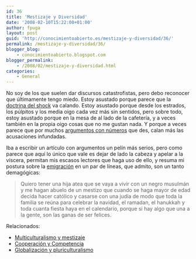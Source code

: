 ```yaml
---
id: 36
title: 'Mestizaje y Diversidad'
date: '2008-02-10T15:22:00+01:00'
author: fpuga
layout: post
guid: 'http://conocimientoabierto.es/mestizaje-y-diversidad/36/'
permalink: /mestizaje-y-diversidad/36/
blogger_blog:
    - conocimientoabierto.blogspot.com
blogger_permalink:
    - /2008/02/mestizaje-y-diversidad.html
categories:
    - General
---
```


No soy de los que suelen dar discursos catastrofistas, pero debo reconocer que últimamente tengo miedo. Estoy asustado porque parece que la [doctrina del shock](http://www.adn.es/cultura/20071003/NWS-1157-Alfonso-Cuaron-Klein-Naomi-doctrina.html) va calando. Estoy asustado porque desde los estrados, los púlpitos y los media oigo cada vez más sin sentidos, pero sobre todo, estoy asustado porque en la mesa de al lado de la cafetería, y a veces también en la propia oigo cosas que no me gustan nada. Y porque a veces parece que por muchos [argumentos con números](http://www.elpais.com/articulo/economia/inmigrantes/aportan/Seguridad/Social/cantidad/equivalente/superavit/elpporeco/20060929elpepieco_17/Tes/) que des, calan más las acusaciones infundadas.

Iba a escribir un artículo con argumentos un pelín más serios, pero como parece que aquí lo único que vale es dejar de lado la cabeza y apelar a la víscera, permitan mis escasos lectores que haga uso de ello, y resuma mi postura sobre la [emigración](http://www.labroma.org/blog/wp-trackback.php?p=1669) en un par de líneas, que admito, son un tanto demagógicas:

> Quiero tener una hija atea que se vaya a vivir con un negro musulmán y me hagan abuelo de un mestizo que cuando se haga mayor de edad decida hacer católico y casarse con una judía de modo que toda la familia se reúna para celebrar la navidad, el ramadan, el hanukkah y toda cuanta fiesta haya en el calendario, porque si hay algo que una a la gente, son las ganas de ser felices.

Relacionados:

- [Multiculturalismo y mestizaje](http://obazardenes.blogaliza.org/identidade-e-cultura-multiculturalismo-e-mestizaxe/trackback/)
- [Cooperación y Competencia](http://www.deugarte.com/globalizacion-e-imagen-de-marca)
- [Globalización y pluriculturalismo](http://www.deugarte.com/globalizacion-e-imagen-de-marca/trackback)